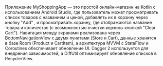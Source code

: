 Приложение MyShoppingApp — это простой онлайн-магазин на Kotlin с использованием Android Studio, где пользователь может просматривать список товаров с названием и ценой, добавлять их в корзину через кнопку "Add" , и просматривать корзину, где отображаются название товара и количество (с возможностью очистки корзины кнопкой "Clear Cart"). Навигация между экранами реализована через BottomNavigationView с двумя пунктами (Store и Cart), данные хранятся в базе Room (Product и CartItem), а архитектура MVVM с StateFlow и Coroutines обеспечивает обновление UI. Dagger 2 используется для внедрения зависимостей, а DiffUtil оптимизирует обновление списков в RecyclerView.
